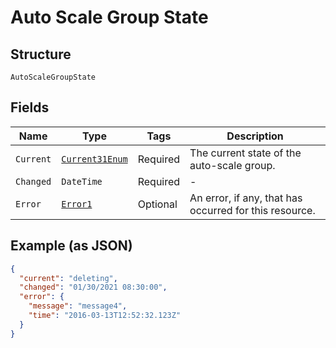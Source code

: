 
# Auto Scale Group State

## Structure

`AutoScaleGroupState`

## Fields

| Name | Type | Tags | Description |
|  --- | --- | --- | --- |
| `Current` | [`Current31Enum`](../../doc/models/current-31-enum.md) | Required | The current state of the auto-scale group. |
| `Changed` | `DateTime` | Required | - |
| `Error` | [`Error1`](../../doc/models/error-1.md) | Optional | An error, if any, that has occurred for this resource. |

## Example (as JSON)

```json
{
  "current": "deleting",
  "changed": "01/30/2021 08:30:00",
  "error": {
    "message": "message4",
    "time": "2016-03-13T12:52:32.123Z"
  }
}
```

